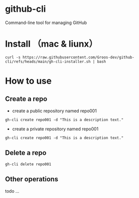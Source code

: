# github-cli
Command-line tool for managing GitHub
# Install （mac & liunx）
```shell
curl -s https://raw.githubusercontent.com/Groos-dev/github-cli/refs/heads/main/gh-cli-installer.sh | bash
```
# How to use
## Create a repo
- create a public repository named repo001 
```shell
gh-cli create repo001 -d "This is a description text." 
```
- create a private repository named repo001
```shell
gh-cli create repo001 -d "This is a description text." 
```
## Delete a repo
```shell
gh-cli delete repo001 
```
## Other operations
todo ...

